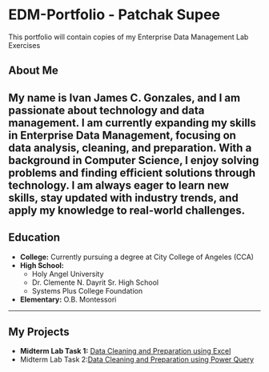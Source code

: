 # EDM-Portfolio - Patchak Supee

This portfolio will contain copies of my Enterprise Data Management Lab Exercises

## About Me

My name is Ivan James C. Gonzales, and I am passionate about technology and data management. I am currently expanding my skills in Enterprise Data Management, focusing on data analysis, cleaning, and preparation. With a background in Computer Science, I enjoy solving problems and finding efficient solutions through technology. I am always eager to learn new skills, stay updated with industry trends, and apply my knowledge to real-world challenges.
---

## Education

- **College:** Currently pursuing a degree at City College of Angeles (CCA)
- **High School:**
  - Holy Angel University
  - Dr. Clemente N. Dayrit Sr. High School
  - Systems Plus College Foundation
- **Elementary:** O.B. Montessori

---

## My Projects

- **Midterm Lab Task 1:** [Data Cleaning and Preparation using Excel](https://raw.githubusercontent.com/IvanJamesjpg/IvanJamesjpg/main/Midterm%20Task%201/task1.md)  
- Midterm Lab Task 2:[Data Cleaning and Preparation using Power Query](Midterm%20Task%201/task2.md)

